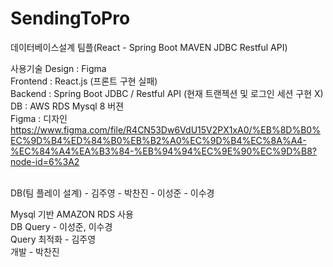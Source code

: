 # SendingToPro
데이터베이스설계 팀플(React - Spring Boot MAVEN JDBC Restful API)

사용기술
Design : Figma <br>
Frontend : React.js (프론트 구현 실패) <br>
Backend : Spring Boot JDBC / Restful API (현재 트랜젝션 및 로그인 세션 구현 X) <br>
DB : AWS RDS Mysql 8 버젼 <br>
Figma : 디자인 <br>
https://www.figma.com/file/R4CN53Dw6VdU15V2PX1xA0/%EB%8D%B0%EC%9D%B4%ED%84%B0%EB%B2%A0%EC%9D%B4%EC%8A%A4-%EC%84%A4%EA%B3%84-%EB%94%94%EC%9E%90%EC%9D%B8?node-id=6%3A2

<br>
DB(팀 플레이 설계)
- 김주영
- 박찬진
- 이성준
- 이수경
<br>

Mysql 기반 AMAZON RDS 사용 <br>
DB Query - 이성준, 이수경 <br>
Query 최적화 - 김주영 <br>
개발 - 박찬진 <br>
